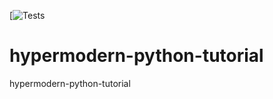 [![Tests](https://github.com/prometeyqwe/hypermodern-python-tutorial/actions/workflows/Tests/badge.svg)
# hypermodern-python-tutorial
hypermodern-python-tutorial
